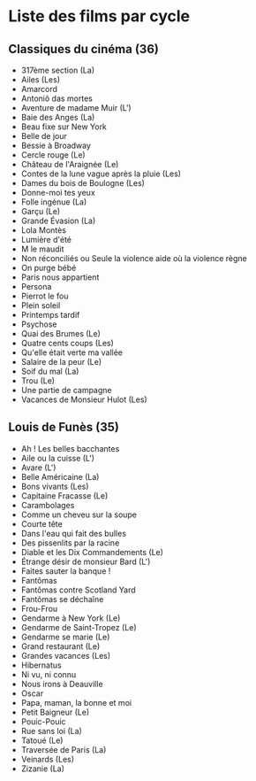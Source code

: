 # Liste des films par cycle

## Classiques du cinéma (36)

  * 317ème section (La)  
  * Ailes (Les)  
  * Amarcord  
  * Antoniô das mortes  
  * Aventure de madame Muir (L')  
  * Baie des Anges (La)  
  * Beau fixe sur New York  
  * Belle de jour  
  * Bessie à Broadway  
  * Cercle rouge (Le)  
  * Château de l'Araignée (Le)  
  * Contes de la lune vague après la pluie (Les)  
  * Dames du bois de Boulogne (Les)  
  * Donne-moi tes yeux  
  * Folle ingénue (La)  
  * Garçu (Le)  
  * Grande Évasion (La)  
  * Lola Montès  
  * Lumière d'été  
  * M le maudit  
  * Non réconciliés ou Seule la violence aide où la violence règne  
  * On purge bébé  
  * Paris nous appartient  
  * Persona  
  * Pierrot le fou  
  * Plein soleil  
  * Printemps tardif  
  * Psychose  
  * Quai des Brumes (Le)  
  * Quatre cents coups (Les)  
  * Qu'elle était verte ma vallée  
  * Salaire de la peur (Le)  
  * Soif du mal (La)  
  * Trou (Le)  
  * Une partie de campagne  
  * Vacances de Monsieur Hulot (Les)

## Louis de Funès (35)

  * Ah ! Les belles bacchantes  
  * Aile ou la cuisse (L')  
  * Avare (L')  
  * Belle Américaine (La)  
  * Bons vivants (Les)  
  * Capitaine Fracasse (Le)  
  * Carambolages  
  * Comme un cheveu sur la soupe  
  * Courte tête  
  * Dans l'eau qui fait des bulles  
  * Des pissenlits par la racine  
  * Diable et les Dix Commandements (Le)  
  * Étrange désir de monsieur Bard (L')  
  * Faites sauter la banque !  
  * Fantômas  
  * Fantômas contre Scotland Yard  
  * Fantômas se déchaîne  
  * Frou-Frou  
  * Gendarme à New York (Le)  
  * Gendarme de Saint-Tropez (Le)  
  * Gendarme se marie (Le)  
  * Grand restaurant (Le)  
  * Grandes vacances (Les)  
  * Hibernatus  
  * Ni vu, ni connu  
  * Nous irons à Deauville  
  * Oscar  
  * Papa, maman, la bonne et moi  
  * Petit Baigneur (Le)  
  * Pouic-Pouic  
  * Rue sans loi (La)  
  * Tatoué (Le)  
  * Traversée de Paris (La)  
  * Veinards (Les)  
  * Zizanie (La)  
